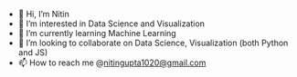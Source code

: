 - 👋 Hi, I’m Nitin
- 👀 I’m interested in Data Science and Visualization
- 🌱 I’m currently learning Machine Learning
- 💞️ I’m looking to collaborate on Data Science, Visualization (both Python and JS) 
- 📫 How to reach me @nitingupta1020@gmail.com

<!---
nitingupta1020/nitingupta1020 is a ✨ special ✨ repository because its `README.md` (this file) appears on your GitHub profile.
You can click the Preview link to take a look at your changes.
--->
